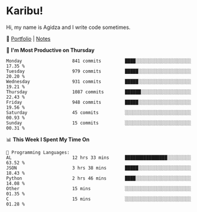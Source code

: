 # Karibu!
Hi, my name is Agidza and I write code sometimes.

🫧 [Portfolio](https://lynnagidza.github.io/) | [Notes](https://medium.com/me/stories/public)

<!--START_SECTION:waka-->
📅 **I'm Most Productive on Thursday** 

```text
Monday                   841 commits         ████░░░░░░░░░░░░░░░░░░░░░   17.35 % 
Tuesday                  979 commits         █████░░░░░░░░░░░░░░░░░░░░   20.20 % 
Wednesday                931 commits         █████░░░░░░░░░░░░░░░░░░░░   19.21 % 
Thursday                 1087 commits        ██████░░░░░░░░░░░░░░░░░░░   22.43 % 
Friday                   948 commits         █████░░░░░░░░░░░░░░░░░░░░   19.56 % 
Saturday                 45 commits          ░░░░░░░░░░░░░░░░░░░░░░░░░   00.93 % 
Sunday                   15 commits          ░░░░░░░░░░░░░░░░░░░░░░░░░   00.31 % 
```


📊 **This Week I Spent My Time On** 

```text
💬 Programming Languages: 
AL                       12 hrs 33 mins      ████████████████░░░░░░░░░   63.52 % 
JSON                     3 hrs 38 mins       █████░░░░░░░░░░░░░░░░░░░░   18.43 % 
Python                   2 hrs 46 mins       ████░░░░░░░░░░░░░░░░░░░░░   14.08 % 
Other                    15 mins             ░░░░░░░░░░░░░░░░░░░░░░░░░   01.35 % 
C                        15 mins             ░░░░░░░░░░░░░░░░░░░░░░░░░   01.28 % 
```


<!--END_SECTION:waka-->
<!--#### 💟 **Digital Swag**
[![@agidza's Holopin board](https://holopin.me/agidza)](https://holopin.io/@agidza)
